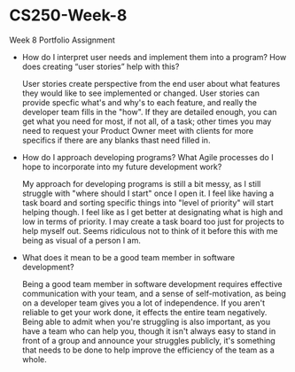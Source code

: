 # CS250-Week-8
Week 8 Portfolio Assignment
* How do I interpret user needs and implement them into a program? How does creating “user stories” help with this?
  
    User stories create perspective from the end user about what features they would like to see implemented or changed. User stories can provide specfic what's and why's to each feature, and really the developer team fills in the "how". If they are detailed enough, you can get what you need for most, if not all, of a task; other times you may need to request your Product Owner meet with clients for more specifics if there are any blanks thast need filled in.

* How do I approach developing programs? What Agile processes do I hope to incorporate into my future development work?
  
    My approach for developing programs is still a bit messy, as I still struggle with "where should I start" once I open it. I feel like having a task board and sorting specific things into "level of priority" will start helping though. I feel like as I get better at designating what is high and low in terms of priority. I may create a task board too just for projects to help myself out. Seems ridiculous not to think of it before this with me being as visual of a person I am. 

* What does it mean to be a good team member in software development?

    Being a good team member in software development requires effective communication with your team, and a sense of self-motivation, as being on a developer team gives you a lot of independence. If you aren't reliable to get your work done, it effects the entire team negatively. Being able to admit when you're struggling is also important, as you have a team who can help you, though it isn't always easy to stand in front of a group and announce your struggles publicly, it's something that needs to be done to help improve the efficiency of the team as a whole.
